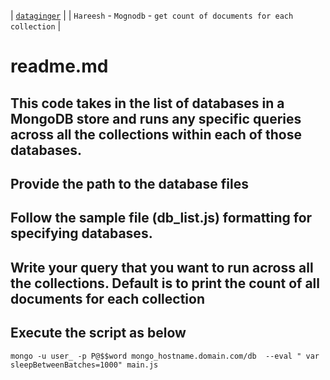 | [`dataginger`][1] | 
| `Hareesh` - `Mognodb` - `get count of documents for each collection` |
# readme.md #


## This code takes in the list of databases in a MongoDB store and runs any specific queries across all the collections within each of those databases.

## Provide the path to the database files
 
## Follow the sample file (db_list.js) formatting for specifying databases.

## Write your query that you want to run across all the collections. Default is to print the count of all documents for each collection

##  Execute the script as below
	mongo -u user_ -p P@$$word mongo_hostname.domain.com/db  --eval " var sleepBetweenBatches=1000" main.js
	
[1]: https://dataginger.com/